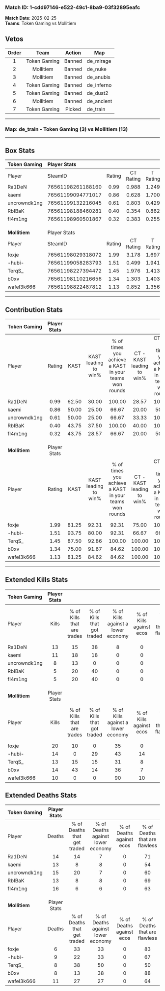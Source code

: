 ### Match ID: 1-cdd97146-e522-49c1-8ba9-03f32895eafc  
**Match Date**: 2025-02-25  
**Teams**: Token Gaming vs Mollitiem  

## Vetos  

| Order | Team | Action | Map |
| :---: | :--: | :----: | --- |
| 1 | Token Gaming | Banned | de_mirage |
| 2 | Mollitiem | Banned | de_nuke |
| 3 | Mollitiem | Banned | de_anubis |
| 4 | Token Gaming | Banned | de_inferno |
| 5 | Token Gaming | Banned | de_dust2 |
| 6 | Mollitiem | Banned | de_ancient |
| 7 | Token Gaming | Picked | de_train |

---  

### **Map**: de_train - Token Gaming (3) vs Mollitiem (13)  
---  

## Box Stats  

| **Token Gaming** | Player Stats      |        |           |          |       |       |       |         |        |      |     |
| :- | :- | :-: | :-: | :-: | :-: | :-: | :-: | :-: | :-: | :-: | :-: |
| Player           | SteamID           | Rating | CT Rating | T Rating | KAST  |  ADR  | Kills | Assists | Deaths | K/D  | HS% |
| Ra1DeN           | 76561198261188160 |  0.99  |   0.988   |  1.249   | 62.50 | 70.8  |  13   |    1    |   14   | 0.93 | 61  |
| kaemi            | 76561199094771017 |  0.86  |   0.628   |  1.700   | 50.00 | 83.9  |  11   |    1    |   13   | 0.85 | 63  |
| uncrowndk1ng     | 76561199132216045 |  0.61  |   0.803   |  0.429   | 50.00 | 72.4  |   8   |    3    |   15   | 0.53 | 50  |
| RbIBaK           | 76561198188460281 |  0.40  |   0.354   |  0.862   | 43.75 | 51.7  |   5   |    3    |   13   | 0.38 | 80  |
| fI4m1ng          | 76561198960501867 |  0.32  |   0.383   |  0.255   | 43.75 | 54.7  |   5   |    4    |   16   | 0.31 | 100 |
|                  |                   |        |           |          |       |       |       |         |        |      |     |
|                  |                   |        |           |          |       |       |       |         |        |      |     |
|                  |                   |        |           |          |       |       |       |         |        |      |     |
| **Mollitiem**    | Player Stats      |        |           |          |       |       |       |         |        |      |     |
| Player           | SteamID           | Rating | CT Rating | T Rating | KAST  |  ADR  | Kills | Assists | Deaths | K/D  | HS% |
| foxje            | 76561198029318072 |  1.99  |   3.178   |  1.697   | 81.25 | 135.6 |  20   |    3    |   6    | 3.33 | 45  |
| -hubi-           | 76561199058283793 |  1.51  |   0.499   |  1.941   | 93.75 | 87.5  |  14   |    5    |   9    | 1.56 | 42  |
| TerqS_           | 76561198227394472 |  1.45  |   1.976   |  1.413   | 87.50 | 87.5  |  13   |    6    |   8    | 1.63 | 69  |
| b0xv             | 76561198110216656 |  1.34  |   1.303   |  1.403   | 75.00 | 70.9  |  14   |    3    |   8    | 1.75 | 42  |
| wafel3k666       | 76561198822487812 |  1.13  |   0.852   |  1.356   | 81.25 | 82.6  |  10   |    6    |   11   | 0.91 | 80  |
---  

## Contribution Stats  

| **Token Gaming** | Player Stats |       |                      |                                                        |                           |                                                             |                          |                                                            |
| :- | :-: | :-: | :-: | :-: | :-: | :-: | :-: | :-: |
| Player           |    Rating    | KAST  | KAST leading to win% | % of times you achieve a KAST in your teams won rounds | CT - KAST leading to win% | CT - % of times you achieve a KAST in your teams won rounds | T - KAST leading to win% | T - % of times you achieve a KAST in your teams won rounds |
| Ra1DeN           |     0.99     | 62.50 |        30.00         |                         100.00                         |           28.57           |                           100.00                            |          33.33           |                           100.00                           |
| kaemi            |     0.86     | 50.00 |        25.00         |                         66.67                          |           20.00           |                            50.00                            |          33.33           |                           100.00                           |
| uncrowndk1ng     |     0.61     | 50.00 |        25.00         |                         66.67                          |           33.33           |                           100.00                            |           0.00           |                            0.00                            |
| RbIBaK           |     0.40     | 43.75 |        37.50         |                         100.00                         |           40.00           |                           100.00                            |          33.33           |                           100.00                           |
| fI4m1ng          |     0.32     | 43.75 |        28.57         |                         66.67                          |           20.00           |                            50.00                            |          50.00           |                           100.00                           |
|                  |              |       |                      |                                                        |                           |                                                             |                          |                                                            |
|                  |              |       |                      |                                                        |                           |                                                             |                          |                                                            |
|                  |              |       |                      |                                                        |                           |                                                             |                          |                                                            |
| **Mollitiem**    | Player Stats |       |                      |                                                        |                           |                                                             |                          |                                                            |
| Player           |    Rating    | KAST  | KAST leading to win% | % of times you achieve a KAST in your teams won rounds | CT - KAST leading to win% | CT - % of times you achieve a KAST in your teams won rounds | T - KAST leading to win% | T - % of times you achieve a KAST in your teams won rounds |
| foxje            |     1.99     | 81.25 |        92.31         |                         92.31                          |           75.00           |                           100.00                            |          100.00          |                           90.00                            |
| -hubi-           |     1.51     | 93.75 |        80.00         |                         92.31                          |           66.67           |                            66.67                            |          83.33           |                           100.00                           |
| TerqS_           |     1.45     | 87.50 |        92.86         |                         100.00                         |          100.00           |                           100.00                            |          90.91           |                           100.00                           |
| b0xv             |     1.34     | 75.00 |        91.67         |                         84.62                          |          100.00           |                           100.00                            |          88.89           |                           80.00                            |
| wafel3k666       |     1.13     | 81.25 |        84.62         |                         84.62                          |          100.00           |                           100.00                            |          80.00           |                           80.00                            |
---  

## Extended Kills Stats  

| **Token Gaming** | Player Stats |                            |                            |                                    |                         |                              |                                 |                                       |                    |           |
| :- | :-: | :-: | :-: | :-: | :-: | :-: | :-: | :-: | :-: | :-: |
| Player           |    Kills     | % of Kills that are trades | % of Kills that got traded | % of Kills against a lower economy | % of Kills against ecos | % of Kills that are flawless | % of Kills that are close duels | % of Kills that are assisted by flash | Pistol Round Kills | AWP Kills |
| Ra1DeN           |      13      |             15             |             38             |                 8                  |            0            |              62              |               15                |                   0                   |         0          |     3     |
| kaemi            |      11      |             18             |             18             |                 0                  |            0            |              91              |                0                |                   9                   |         0          |     3     |
| uncrowndk1ng     |      8       |             13             |             0              |                 0                  |            0            |              63              |                0                |                   0                   |         2          |     0     |
| RbIBaK           |      5       |             20             |             40             |                 0                  |            0            |              80              |                0                |                   0                   |         0          |     1     |
| fI4m1ng          |      5       |             20             |             40             |                 0                  |            0            |              40              |               20                |                   0                   |         0          |     1     |
|                  |              |                            |                            |                                    |                         |                              |                                 |                                       |                    |           |
|                  |              |                            |                            |                                    |                         |                              |                                 |                                       |                    |           |
|                  |              |                            |                            |                                    |                         |                              |                                 |                                       |                    |           |
| **Mollitiem**    | Player Stats |                            |                            |                                    |                         |                              |                                 |                                       |                    |           |
| Player           |    Kills     | % of Kills that are trades | % of Kills that got traded | % of Kills against a lower economy | % of Kills against ecos | % of Kills that are flawless | % of Kills that are close duels | % of Kills that are assisted by flash | Pistol Round Kills | AWP Kills |
| foxje            |      20      |             10             |             0              |                 35                 |            0            |              70              |                0                |                   0                   |         9          |     5     |
| -hubi-           |      14      |             0              |             29             |                 43                 |           14            |              57              |                7                |                   7                   |         0          |     2     |
| TerqS_           |      13      |             15             |             15             |                 31                 |            8            |              69              |                0                |                   8                   |         0          |     2     |
| b0xv             |      14      |             43             |             14             |                 36                 |            7            |              57              |                0                |                   0                   |         0          |     1     |
| wafel3k666       |      10      |             0              |             0              |                 90                 |           10            |              60              |               10                |                  10                   |         0          |     0     |
## Extended Deaths Stats  

| **Token Gaming** | Player Stats |                             |                                   |                          |                               |                            |                           |               |
| :- | :-: | :-: | :-: | :-: | :-: | :-: | :-: | :-: |
| Player           |    Deaths    | % of Deaths that get traded | % of Deaths against lower economy | % of Deaths against ecos | % of Deaths that are flawless | % of Deaths that are close | % of Deaths while blinded | Deaths to AWP |
| Ra1DeN           |      14      |             14              |                 7                 |            0             |              71               |             0              |            14             |       2       |
| kaemi            |      13      |              8              |                 8                 |            0             |              54               |             0              |             8             |       1       |
| uncrowndk1ng     |      15      |             20              |                 7                 |            0             |              60               |             13             |             0             |       3       |
| RbIBaK           |      13      |              8              |                 8                 |            0             |              69               |             0              |             0             |       1       |
| fI4m1ng          |      16      |              6              |                 6                 |            0             |              63               |             0              |             0             |       2       |
|                  |              |                             |                                   |                          |                               |                            |                           |               |
|                  |              |                             |                                   |                          |                               |                            |                           |               |
|                  |              |                             |                                   |                          |                               |                            |                           |               |
| **Mollitiem**    | Player Stats |                             |                                   |                          |                               |                            |                           |               |
| Player           |    Deaths    | % of Deaths that get traded | % of Deaths against lower economy | % of Deaths against ecos | % of Deaths that are flawless | % of Deaths that are close | % of Deaths while blinded | Deaths to AWP |
| foxje            |      6       |             33              |                33                 |            0             |              83               |             17             |             0             |       0       |
| -hubi-           |      9       |             22              |                33                 |            0             |              67               |             11             |             0             |       0       |
| TerqS_           |      8       |             38              |                50                 |            0             |              50               |             13             |             0             |       0       |
| b0xv             |      8       |             13              |                38                 |            0             |              88               |             0              |             0             |       1       |
| wafel3k666       |      11      |             27              |                27                 |            0             |              64               |             0              |             9             |       1       |
